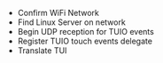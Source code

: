 - Confirm WiFi Network
- Find Linux Server on network
- Begin UDP reception for TUIO events
- Register TUIO touch events delegate
- Translate TUI